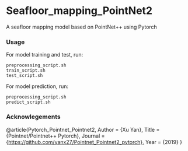 # Seafloor_mapping_PointNet2
A seafloor mapping model based on PointNet++ using Pytorch

### Usage
For model training and test, run:
```commandline
preprocessing_script.sh
train_script.sh
test_script.sh
```

For model prediction, run:
```commandline
preprocessing_script.sh
predict_script.sh
```

### Acknowlegements

@article{Pytorch_Pointnet_Pointnet2,
      Author = {Xu Yan},
      Title = {Pointnet/Pointnet++ Pytorch},
      Journal = {https://github.com/yanx27/Pointnet_Pointnet2_pytorch},
      Year = {2019}
}
